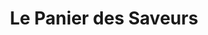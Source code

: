 ---
title: "Le Panier des Saveurs"
url: /thorigne-fouillard/le-panier-des-saveurs/
shop: commodité
---